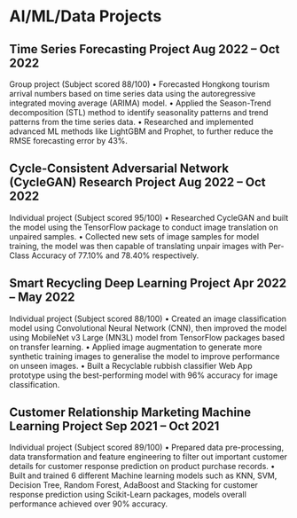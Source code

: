 # AI/ML/Data Projects

## Time Series Forecasting Project Aug 2022 – Oct 2022
Group project
(Subject scored 88/100)
• Forecasted Hongkong tourism arrival numbers based on time series data using the autoregressive integrated
moving average (ARIMA) model.
• Applied the Season-Trend decomposition (STL) method to identify seasonality patterns and trend patterns
from the time series data.
• Researched and implemented advanced ML methods like LightGBM and Prophet, to further reduce the
RMSE forecasting error by 43%.

## Cycle-Consistent Adversarial Network (CycleGAN) Research Project Aug 2022 – Oct 2022
Individual project
(Subject scored 95/100)
• Researched CycleGAN and built the model using the TensorFlow package to conduct image translation on
unpaired samples.
• Collected new sets of image samples for model training, the model was then capable of translating unpair
images with Per-Class Accuracy of 77.10% and 78.40% respectively.

## Smart Recycling Deep Learning Project Apr 2022 – May 2022
Individual project
(Subject scored 88/100)
• Created an image classification model using Convolutional Neural Network (CNN), then improved the model
using MobileNet v3 Large (MN3L) model from TensorFlow packages based on transfer learning.
• Applied image augmentation to generate more synthetic training images to generalise the model to improve
performance on unseen images.
• Built a Recyclable rubbish classifier Web App prototype using the best-performing model with 96% accuracy
for image classification.

## Customer Relationship Marketing Machine Learning Project Sep 2021 – Oct 2021
Individual project
(Subject scored 89/100)
• Prepared data pre-processing, data transformation and feature engineering to filter out important customer
details for customer response prediction on product purchase records.
• Built and trained 6 different Machine learning models such as KNN, SVM, Decision Tree, Random Forest,
AdaBoost and Stacking for customer response prediction using Scikit-Learn packages, models overall
performance achieved over 90% accuracy.
